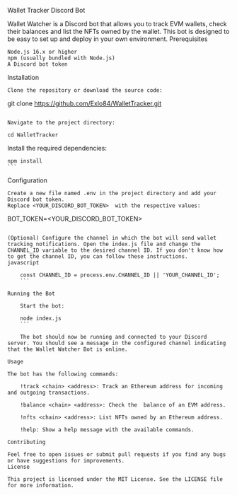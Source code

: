 Wallet Tracker Discord Bot

Wallet Watcher is a Discord bot that allows you to track EVM wallets, check their balances and list the NFTs owned by the wallet. This bot is designed to be easy to set up and deploy in your own environment.
Prerequisites

    Node.js 16.x or higher
    npm (usually bundled with Node.js)
    A Discord bot token

Installation

    Clone the repository or download the source code:

git clone https://github.com/Exlo84/WalletTracker.git
```

Navigate to the project directory:

cd WalletTracker
```

Install the required dependencies:

    npm install
    ```

Configuration

    Create a new file named .env in the project directory and add your Discord bot token. 
    Replace <YOUR_DISCORD_BOT_TOKEN>  with the respective values:

BOT_TOKEN=<YOUR_DISCORD_BOT_TOKEN>
```

(Optional) Configure the channel in which the bot will send wallet tracking notifications. Open the index.js file and change the CHANNEL_ID variable to the desired channel ID. If you don't know how to get the channel ID, you can follow these instructions.
javascript

    const CHANNEL_ID = process.env.CHANNEL_ID || 'YOUR_CHANNEL_ID';
    ```

Running the Bot

    Start the bot:

    node index.js
    ```

    The bot should now be running and connected to your Discord server. You should see a message in the configured channel indicating that the Wallet Watcher Bot is online.

Usage

The bot has the following commands:

    !track <chain> <address>: Track an Ethereum address for incoming and outgoing transactions.

    !balance <chain> <address>: Check the  balance of an EVM address.

    !nfts <chain> <address>: List NFTs owned by an Ethereum address.

    !help: Show a help message with the available commands.

Contributing

Feel free to open issues or submit pull requests if you find any bugs or have suggestions for improvements.
License

This project is licensed under the MIT License. See the LICENSE file for more information.

